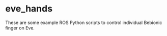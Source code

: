 # eve_hands
These are some example ROS Python scripts to control individual Bebionic finger on Eve.
